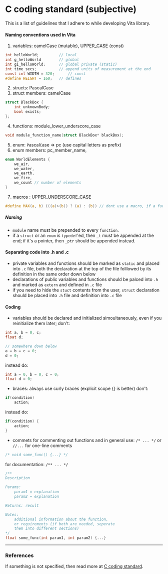 # C coding standard (subjective)
This is a list of guidelines that I adhere to while developing Vita library.

#### Naming conventions used in Vita
1. variables: camelCase (mutable), UPPER_CASE (const)
```C
int helloWorld;         // local
int g_helloWorld        // global
int gi_helloWorld;      // global private (static)
int time_secs;          // append units of measurement at the end
const int WIDTH = 320;      // const
#define HEIGHT = 160;   // defines
```
2. structs: PascalCase
3. struct members: camelCase
```C
struct BlackBox {
    int unknownBody;
    bool exists;
};
```
4. functions: module_lower_underscore_case
```C
void module_function_name(struct BlackBox* blackBox);
```
5. enum: `P`ascal`C`ase => pc (use capital letters as prefix)
6. enum members: pc_member_name,
```C
enum WorldElements {
    we_air,
    we_water,
    we_earth,
    we_fire,
    we_count // number of elements
}
```
7. macros : UPPER_UNDERSCORE_CASE
```C
#define MAX(a, b) (((a)>(b)) ? (a) : (b)) // dont use a macro, if a function can be used instead
```

##### Naming
- `module` name must be prepended to every `function`.
- if a `struct` or an `enum` is `typedef`'ed, then `_t` must be appended at the end; if it's a pointer, then `_ptr` should be appended instead.

#### Separating code into .h and .c
- private variables and functions should be marked as `static` and placed into `.c` file, both the declaration at the top of the file folllowed by its definition in the same order down below
- declarations of public variables and functions should be palced into `.h` and marked as `extern` and defined in `.c` file
- if you need to hide the `stuct` contents from the user, `struct` declaration should be placed into `.h` file and definition into `.c` file

#### Coding
* variables should be declared and initialized simoultaneously, even if you reinitialize them later; 
don't:
```C
int a, b = 0, c;
float d;

// somewhere down below
a = b = c = 0;
d = 0;
```
instead do:
```C
int a = 0, b = 0, c = 0;
float d = 0;
```
* braces: always use curly braces (explicit scope {} is better)
don't:
```C
if(condition)
    action;
```
instead do:
```C
if(condition) {
    action;
}
```

* commets
for commenting out functions and in general use: `/* ... */` or `//...` for one-line comments
```C
/* void some_func() {...} */
```
for documentation: `/** ... */`
```C
/** 
Description

Params:
    param1 = explanation
    param2 = explanation

Returns: result

Notes:
    additional information about the function,
    or requirements (if both are needed, seperate 
    them into different sections)
*/
float some_func(int param1, int param2) {...}
```

---
### References
If something is not specified, then read more at [C coding standard](https://users.ece.cmu.edu/~eno/coding/CCodingStandard.html#brace).








